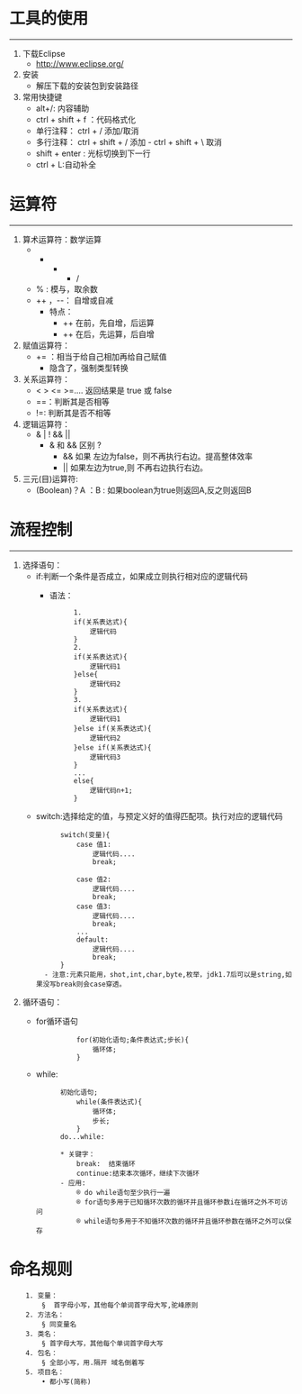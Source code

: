 # 工具的使用

------------------------

1. 下载Eclipse
	* http://www.eclipse.org/
2. 安装
	* 解压下载的安装包到安装路径
3. 常用快捷键
	* alt+/: 内容辅助
	* ctrl + shift + f ：代码格式化
	* 单行注释： ctrl + /  添加/取消
	* 多行注释： ctrl + shift + / 添加
			-  ctrl + shift + \ 取消
	* shift + enter : 光标切换到下一行
	* ctrl + L:自动补全
	
# 运算符

-------------------

1.  算术运算符：数学运算
	* +  -  *  / 
	* % : 模与，取余数
	* ++ ，--： 自增或自减
		- 特点：
			* ++ 在前，先自增，后运算
			* ++ 在后，先运算，后自增
2.  赋值运算符：
	* += ：相当于给自己相加再给自己赋值
		- 隐含了，强制类型转换
3.  关系运算符： 
	* <  >  <=  >=....  返回结果是 true 或 false
	* ==：判断其是否相等
	* !=: 判断其是否不相等		
4.  逻辑运算符：
	* &  |  !  && ||
		- & 和 && 区别 ?
			- && 如果 左边为false，则不再执行右边。提高整体效率
			- || 如果左边为true,则 不再右边执行右边。
5.  三元(目)运算符:
	* (Boolean)？A ：B  : 如果boolean为true则返回A,反之则返回B

# 流程控制

------------------

1. 选择语句：
	* if:判断一个条件是否成立，如果成立则执行相对应的逻辑代码
		- 语法：

					1.
					if(关系表达式){
						逻辑代码
					}
					2.
					if(关系表达式){
						逻辑代码1
					}else{
						逻辑代码2
					}
					3.
					if(关系表达式){
						逻辑代码1
					}else if(关系表达式){
						逻辑代码2
					}else if(关系表达式){
						逻辑代码3
					}
					...
					else{
						逻辑代码n+1;
					}
	- switch:选择给定的值，与预定义好的值得匹配项。执行对应的逻辑代码
	
				switch(变量){
					case 值1:
						逻辑代码....
						break;
					
					case 值2:
						逻辑代码....
						break;
					case 值3:
						逻辑代码....
						break;
					...
					default:
						逻辑代码....
						break;
				}
			- 注意:元素只能用，shot,int,char,byte,枚举，jdk1.7后可以是string,如果没写break则会case穿透。
2. 循环语句：
	- for循环语句
	
					for(初始化语句;条件表达式;步长){
						循环体;
					}
	
	- while:
	
				初始化语句;
					while(条件表达式){
						循环体;
						步长;
					}
				do...while:
		
				* 关键字：
					break:	结束循环
					continue:结束本次循环，继续下次循环
				- 应用:
					® do while语句至少执行一遍
					® for语句多用于已知循环次数的循环并且循环参数i在循环之外不可访问
					® while语句多用于不知循环次数的循环并且循环参数在循环之外可以保存
# 命名规则
		1. 变量：
			§  首字母小写，其他每个单词首字母大写,驼峰原则
		2. 方法名：
			§ 同变量名 
		3. 类名：
			§ 首字母大写，其他每个单词首字母大写
		4. 包名：
			§ 全部小写，用.隔开 域名倒着写
		5. 项目名：
			• 都小写(简称) 
